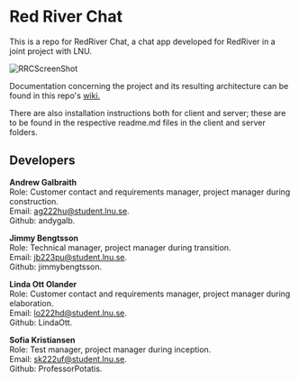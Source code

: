 # Red River Chat

This is a repo for RedRiver Chat, a chat app developed for RedRiver in a joint project with LNU.  

![RRCScreenShot](https://github.com/jimmybengtsson/grupp03-redriver/blob/andrew/update/mddocs/documentation/img/wiki/RRCScreenshot.png)

Documentation concerning the project and its resulting architecture can be found in this repo's [wiki.](https://github.com/jimmybengtsson/grupp03-redriver/wiki) 

There are also installation instructions both for client and server; these are to be found in the respective readme.md files in the client and server folders.

## Developers

**Andrew Galbraith**  
Role: Customer contact and requirements manager, project manager during construction.  
Email: ag222hu@student.lnu.se.  
Github: andygalb.

**Jimmy Bengtsson**  
Role: Technical manager, project manager during transition.  
Email: jb223pu@student.lnu.se.  
Github: jimmybengtsson.

**Linda Ott Olander**  
Role: Customer contact and requirements manager, project manager during elaboration.  
Email: lo222hd@student.lnu.se.  
Github: LindaOtt.

**Sofia Kristiansen**  
Role: Test manager, project manager during inception.  
Email: sk222uf@student.lnu.se.  
Github: ProfessorPotatis.

